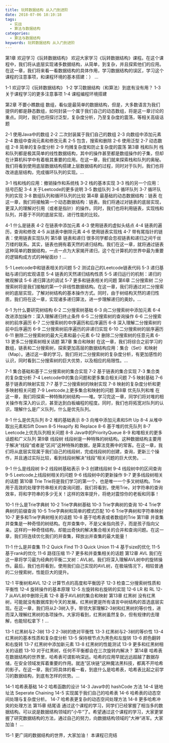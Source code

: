```yaml
---
title: 玩转数据结构 从入门到进阶
date: 2018-07-06 18:10:18
tags:
  - 实战
  - 算法与数据结构
categories:
  - 算法与数据结构
keywords: 玩转数据结构 从入门到进阶
---
```

第1章 欢迎学习《玩转数据结构》
欢迎大家学习《玩转数据结构》课程。在这个课程中，我们将从底层实现诸多数据结构，从简单，到复杂，并且探索他们的应用。在这一章，我们将来看一看数据结构的具体作用，学习数据结构的误区，学习这个课程的注意事项，和课程环境的基本搭建：） ...

1-1 欢迎学习《玩转数据结构》
1-2 学习数据结构（和算法）到底有没有用？
1-3 关于课程学习的更多注意事项
1-4 课程编程环境搭建
<!-- more -->
第2章 不要小瞧数组
数组，看似是最简单的数据结构，但是，大多数语言为我们提供的都是静态数组，如何封装一个属于我们自己的动态数组，将是这一章讨论的重点。同时，我们也将探讨泛型，复杂度分析，乃至复杂度的震荡，等相关高级话题

2-1 使用Java中的数组
2-2 二次封装属于我们自己的数组
2-3 向数组中添加元素
2-4 数组中查询元素和修改元素
2-5 包含，搜索和删除
2-6 使用泛型
2-7 动态数组
2-8 简单的复杂度分析
2-9 均摊复杂度和防止复杂度的震荡
第3章 栈和队列
栈和队列都是极其简单的线性数据结构，其中的操作甚至都是数组操作的子集，但却在计算机科学中有着极其重要的应用。在这一章，我们就来探索栈和队列的奥秘。我们将看到使用底层数据结构搭建上层数据结构的过程，同时对于队列，我们也将改进底层结构，完成循环队列的实现。...

3-1 栈和栈的应用：撤销操作和系统栈
3-2 栈的基本实现
3-3 栈的另一个应用：括号匹配
3-4 关于Leetcode的更多说明
3-5 数组队列
3-6 循环队列
3-7 循环队列的实现
3-8 数组队列和循环队列的比较
第4章 最基础的动态数据结构：链表
在这一章，我们将接触第一个动态数据结构：链表。我们将通过对链表的底层实现，更深入的理解对引用（或者是指针）的操作。同时，我们也将利用链表，实现栈和队列，并基于不同的底层实现，进行性能的比较。

4-1 什么是链表
4-2 在链表中添加元素
4-3 使用链表的虚拟头结点
4-4 链表的遍历，查询和修改
4-5 从链表中删除元素
4-6 使用链表实现栈
4-7 带有尾指针的链表：使用链表实现队列
第5章 链表和递归
很多同学都会忽视链表和递归之间千丝万缕的联系。其实，链表也拥有着天然的递归结构。我们在这一章，就将通过链表这种简单的数据结构，一点一点为大家揭开递归，这个在计算机的世界中最为重要的逻辑构成方式的神秘面纱！...

5-1 Leetcode中和链表相关的问题
5-2 测试自己的Leetcode链表代码
5-3 递归基础与递归的宏观语意
5-4 链表的天然递归结构性质
5-5 递归运行的机制：递归的微观解读
5-6 递归算法的调试
5-7 更多和链表相关的问题
第6章 二分搜索树
二分搜索树将是我们接触的第一个非线性数据结构。在这一章，我们将通过对二分搜索树的底层实现，了解对树结构的基本操作方式。同时，由于树结构天然的递归性质，我们将在这一章，实现诸多递归算法，进一步理解递归的奥妙。...

6-1 为什么要研究树结构
6-2 二分搜索树基础
6-3 向二分搜索树中添加元素
6-4 改进添加操作：深入理解递归终止条件
6-5 二分搜索树的查询操作
6-6 二分搜索树的前序遍历
6-7 二分搜索树的中序遍历和后序遍历
6-8 深入理解二分搜索树的前中后序遍历
6-9 二分搜索树前序遍历的非递归实现
6-10 二分搜索树的层序遍历
6-11 删除二分搜索树的最大元素和最小元素
6-12 删除二分搜索树的任意元素
6-13 更多二分搜索树相关话题
第7章 集合和映射
在这一章，我们将综合之前学习的数组，链表和二分搜索树，探索更加高层的数据结构应用：集合（Set）和映射（Map）。通过这一章的学习，我们将对二分搜索树的复杂度分析，有更加感性的认识，同时看到二分搜索树的巨大优势，以及相应的局限性。...

7-1 集合基础和基于二分搜索树的集合实现
7-2 基于链表的集合实现
7-3 集合类的复杂度分析
7-4 Leetcode中的集合问题和更多集合相关问题
7-5 映射基础
7-6 基于链表的映射实现
7-7 基于二分搜索树的映射实现
7-8 映射的复杂度分析和更多映射相关问题
7-9 Leetcode上更多集合和映射的问题
第8章 优先队列和堆
在这一章，我们将探索一种特殊的树结构——堆。学习完这一章，同学们将对堆的相关操作有深入的认识，甚至达到白板编程的程度。同时，我们也将拓宽对队列的认识，理解什么是广义队列，什么是优先队列。

8-1 什么是优先队列
8-2 堆的基础表示
8-3 向堆中添加元素和Sift Up
8-4 从堆中取出元素和Sift Down
8-5 Heapify 和 Replace
8-6 基于堆的优先队列
8-7 Leetcode上优先队列相关问题
8-8 Java中的PriorityQueue
8-9 和堆相关的更多话题和广义队列
第9章 线段树
线段树是一种特殊的树结构。这种数据结构主要用于解决“线段”或者是“区间”这种特殊的数据，是算法竞赛中的常客。在这一章，我们将从底层实现属于我们自己的线段树，完成线段树的创建，查询，更新三个操作，并且通过实际比较，看到线段树解决“线段”相关问题的巨大优势。 ...

9-1 什么是线段树
9-2 线段树基础表示
9-3 创建线段树
9-4 线段树中的区间查询
9-5 Leetcode上线段树相关的问题
9-6 线段树中的更新操作
9-7 更多线段树相关的话题
第10章 Trie
Trie将是我们学习的第一个，也是唯一一个多叉树结构。Trie用于高效的处理字符串相关的查询问题，我们将看到，使用Trie，对字符串的查询效率，将和字符串的多少无关！这样的效率提升，将绝对震惊你的老板和同事！

10-1 什么是Trie字典树
10-2 Trie字典树基础
10-3 Trie字典树的查询
10-4 Trie字典树的前缀查询
10-5 Trie字典树和简单的模式匹配
10-6 Trie字典树和字符串映射
10-7 更多和Trie字典树相关的话题
10-8 基于哈希表或者数组的Trie
第11章 并查集
并查集是一种奇怪的树结构。在并查集中，不是父亲指向孩子，而是孩子指向父亲。这样的一种奇怪结构，却能出奇快的解决集合相关的合并和查询问题。在这一章，我们将连续优化我们的并查集，释放出并查集的最大能量！

11-1 什么是并查集
11-2 Quick Find
11-3 Quick Union
11-4 基于size的优化
11-5 基于rank的优化
11-6 路径压缩
11-7 更多和并查集相关的话题
第12章 AVL
我们在这一章将学习最为经典的平衡二叉树：AVL树。我们将深入理解AVL树中的旋转操作。最后，我们也将看到，使用我们自己实现的AVL树，在极端情况下，相较普通的二分搜索树，性能巨大的提升。

12-1 平衡树和AVL
12-2 计算节点的高度和平衡因子
12-3 检查二分搜索树性质和平衡性
12-4 旋转操作的基本原理
12-5 左旋转和右旋转的实现
12-6 LR 和 RL
12-7 从AVL树中删除元素
12-8 基于AVL树的集合和映射
第13章 红黑树
没有红黑树，可能就没有数据库到今天的发展。红黑树更是所有语言中树结构的首选底层实现。在这一章，我们将从2-3树入手，带领大家理解2-3树和红黑树的等价性，进而深入理解红黑树的各项操作。大家将看到，红黑树虽然复杂，但有规律的去理解，也能轻松拿下！...

13-1 红黑树与2-3树
13-2 2-3树的绝对平衡性
13-3 红黑树与2-3树的等价性
13-4 红黑树的基本性质和复杂度分析
13-5 保持根节点为黑色和左旋转
13-6 颜色翻转和右旋转
13-7 红黑树中添加新元素
13-8 红黑树的性能测试
13-9 更多和红黑树相关的话题
13-10 对于红黑树，任何不平衡都会在三次旋转内解决？
第14章 哈希表
在数据结构的世界里，哈希表可谓影响深远。哈希的应用早就远远超越了数据存储，在安全领域发挥着重要的作用。就连”区块链“这种魔法黑科技，都离不开哈希的影子。在这一章，我们将具体的看一看，到底什么是哈希表，哈希表比起之前学习的数据结构，到底有怎样的优势。...

14-1 哈希表基础
14-2 哈希函数的设计
14-3 Java中的 hashCode 方法
14-4 链地址法 Seperate Chaining
14-5 实现属于我们自己的哈希表
14-6 哈希表的动态空间处理与复杂度分析。
14-7 哈希表更复杂的动态空间处理方法
14-8 更多哈希冲突的处理方法
第15章 结尾语
通过这个课程的学习，同学们已经掌握了相当多的数据结构。可以说是数据结构领域的”小牛“了。希望通过这个课程的学习，大家更掌握了研究数据结构的方法，通过自己的努力，向数据结构领域的”大神“进军。大家加油！ ...

15-1 更广阔的数据结构的世界，大家加油！
本课程已完结

<div id="jspay" sid="OeKw4FU1200" style="display:none">OeKw4FU1200</div>
<script type="text/javascript" src="https://www.fageka.com/j.js"></script>
<script type="text/javascript" src="https://www.fageka.com/f.js" charset="utf-8"></script>
